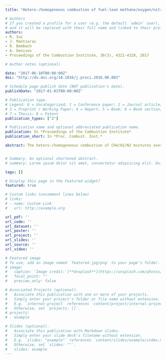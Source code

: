 ```yaml
---
title: "Hetero-/homogeneous combustion of fuel-lean methane/oxygen/nitrogen mixtures over rhodium at pressures up to 12 bar"

# Authors
# If you created a profile for a user (e.g. the default `admin` user), write the username (folder name) here 
# and it will be replaced with their full name and linked to their profile.
authors:
- R. Sui
- J. Mantzaras
- R. Bombach
- A. Denisov
- Proceedings of the Combustion Institute, 36(3), 4321-4328, 2017

# Author notes (optional)

date: "2017-06-10T00:00:00Z"
doi: "http://dx.doi.org/10.1016/j.proci.2016.06.003"

# Schedule page publish date (NOT publication's date).
publishDate: "2017-01-01T00:00:00Z"

# Publication type.
# Legend: 0 = Uncategorized; 1 = Conference paper; 2 = Journal article;
# 3 = Preprint / Working Paper; 4 = Report; 5 = Book; 6 = Book section;
# 7 = Thesis; 8 = Patent
publication_types: ["2"]

# Publication name and optional abbreviated publication name.
publication: In *Proceedings of the Combustion Institute*
publication_short: In *Proc. Combust. Inst.*

abstract: The hetero-/homogeneous combustion of CH4/O2/N2 mixtures over rhodium was investigated experimentally and numerically at fuel-lean equivalence ratios φ = 0.30–0.40, pressures 2–12 bar, and catalyst temperatures 700–1250 K. Experiments were performed in an optically accessible channel-flow reactor coated with rhodium and included in situ Raman measurements of major gas-phase species concentrations across the channel boundary layer for evaluating the catalytic processes, and planar laser induced fluorescence (LIF) of the OH radical for assessing homogeneous combustion. Computations were carried out with a 2-D elliptic code, using detailed heterogeneous and homogeneous chemical reaction mechanisms. Comparisons between Raman-measured and numerically-predicted transverse profiles of the limiting reactant (methane) mole fractions have led to the evaluation of the performance of detailed surface reaction mechanisms and to the construction of a one-step catalytic reaction suitable for pressures up to 12 bar. For the investigated range 2–12 bar, the catalytic reactivity of methane over rhodium exhibited an overall positive pressure dependence ∼p^0.30, which was weaker compared to an earlier-reported pressure dependence of methane over platinum (∼p^0.47). Comparisons of the planar OH-LIF measurements with numerical simulations employing different gas-phase reaction mechanisms demonstrated that the correct prediction of homogeneous ignition was particularly demanding at the present low equivalence ratios and moderate reactor temperatures. An elementary gaseous reaction mechanism was shown to reproduce the measured homogeneous ignition distances at all pressures, particularly when used in conjunction with the herein proposed one-step catalytic reaction.


# Summary. An optional shortened abstract.
# summary: Lorem ipsum dolor sit amet, consectetur adipiscing elit. Duis posuere tellus ac convallis placerat. Proin tincidunt magna sed ex sollicitudin condimentum.

tags: []

# Display this page in the Featured widget?
featured: true

# Custom links (uncomment lines below)
# links:
# - name: Custom Link
#   url: http://example.org

url_pdf: ''
url_code: ''
url_dataset: ''
url_poster: ''
url_project: ''
url_slides: ''
url_source: ''
url_video: ''

# Featured image
# To use, add an image named `featured.jpg/png` to your page's folder. 
# image:
#   caption: 'Image credit: [**Unsplash**](https://unsplash.com/photos/pLCdAaMFLTE)'
#   focal_point: ""
#   preview_only: false

# Associated Projects (optional).
#   Associate this publication with one or more of your projects.
#   Simply enter your project's folder or file name without extension.
#   E.g. `internal-project` references `content/project/internal-project/index.md`.
#   Otherwise, set `projects: []`.
# projects:
# - example

# Slides (optional).
#   Associate this publication with Markdown slides.
#   Simply enter your slide deck's filename without extension.
#   E.g. `slides: "example"` references `content/slides/example/index.md`.
#   Otherwise, set `slides: ""`.
#   slides: example
---
```

